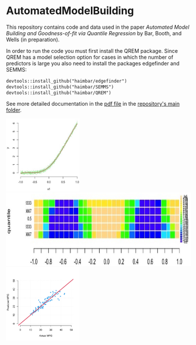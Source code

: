 # AutomatedModelBuilding

This repository contains code and data used in the paper *Automated Model Building and Goodness-of-fit via Quantile Regression* by Bar, Booth, and Wells (in preparation).

In order to run the code you must first install the QREM package. Since QREM has a model selection option for cases in which the number of predictors is large you also need to install the packages edgefinder and SEMMS:

```
devtools::install_github("haimbar/edgefinder")
devtools::install_github("haimbar/SEMMS")
devtools::install_github("haimbar/QREM")
```

See more detailed documentation in the [pdf file](https://github.com/haimbar/AutomatedModelBuilding/blob/main/ModelBuilding.pdf) in the [repository's main folder](https://github.com/haimbar/AutomatedModelBuilding).

<div class="row">
  <div class="column">
    <img src="Figures/F1.jpeg" width="200" height="200">
  </div>
  <div class="column">
    <img src="Figures/d1.jpeg" height="200">
  </div>
  <div class="column">
    <img src="Figures/mpg.pdf" width="200" height="200">
  </div>
</div>
